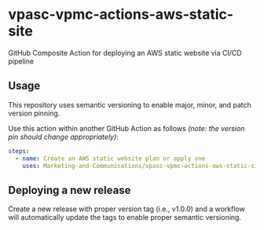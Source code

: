 # vpasc-vpmc-actions-aws-static-site

GitHub Composite Action for deploying an AWS static website via CI/CD pipeline

## Usage
This repository uses semantic versioning to enable major, minor, and patch
version pinning. 

Use this action within another GitHub Action as follows *(note: the version pin
should change appropriately)*:

```yaml
steps:
  - name: Create an AWS static website plan or apply one
    uses: Marketing-and-Communications/vpasc-vpmc-actions-aws-static-site@v1.0
```


## Deploying a new release
Create a new release with proper version tag (i.e., v1.0.0) and a workflow will
automatically update the tags to enable proper semantic versioning.